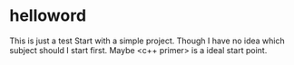 # helloword
This is just a test
Start with a simple project. Though I have no idea which subject should I start first.
Maybe <c++ primer> is a ideal start point.
